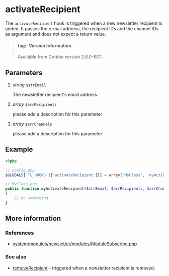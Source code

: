 # activateRecipient

The `activateRecipient` hook is triggered when a new newsletter recipient is added.
It passes the e-mail address, the recipient IDs and the channel IDs as argument
and does not expect a return value.

> #### tag:: Version Information 
> Available from Contao version 2.8.0-RC1.


## Parameters

1. *string* `$strEmail`

    The newsletter recipient's email address.

2. *array* `$arrRecipients`

    <span class="undocumented">please add a description for this parameter</span>

3. *array* `$arrChannels`

    <span class="undocumented">please add a description for this parameter</span>


## Example

```php
<?php

// config.php
$GLOBALS['TL_HOOKS']['activateRecipient'][] = array('MyClass', 'myActivateRecipient');

// MyClass.php
public function myActivateRecipient($strEmail, $arrRecipients, $arrChannels)
{
    // Do something
}
```


## More information


### References

- [system/modules/newsletter/modules/ModuleSubscribe.php](https://github.com/contao/core/blob/3.5.0/system/modules/newsletter/modules/ModuleSubscribe.php#L183-L190)


### See also

- [removeRecipient](removeRecipient.md) - triggered when a newsletter recipient is removed.
